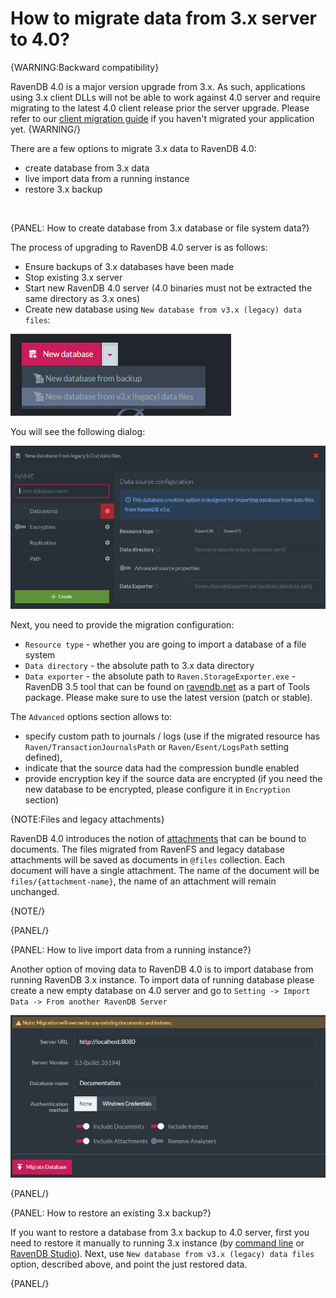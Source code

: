﻿# How to migrate data from 3.x server to 4.0?

{WARNING:Backward compatibility}

RavenDB 4.0 is a major version upgrade from 3.x. As such, applications using 3.x client DLLs will not be able to work against 4.0 server and require migrating to the latest 4.0 client release prior the server upgrade. 
Please refer to our [client migration guide](../../migration/client-api/introduction) if you haven't migrated your application yet.
{WARNING/}

There are a few options to migrate 3.x data to RavenDB 4.0:

- create database from 3.x data
- live import data from a running instance
- restore 3.x backup

<br />

{PANEL: How to create database from 3.x database or file system data?}

The process of upgrading to RavenDB 4.0 server is as follows:

- Ensure backups of 3.x databases have been made
- Stop existing 3.x server
- Start new RavenDB 4.0 server (4.0 binaries must not be extracted the same directory as 3.x ones)
- Create new database using `New database from v3.x (legacy) data files`:

![Figure 1. Create new database from 3.x data](images/new-db-from-3.x-data.png)

You will see the following dialog:

![Figure 2. Create new database from 3.x data - dialog](images/new-db-from-3.x-data-dialog.png)

Next, you need to provide the migration configuration:

- `Resource type` - whether you are going to import a database of a file system
- `Data directory` - the absolute path to 3.x data directory
- `Data exporter` - the absolute path to `Raven.StorageExporter.exe` - RavenDB 3.5 tool that can be found on [ravendb.net](http://ravendb.net/download) as a part of Tools package. Please make sure to use the latest version (patch or stable).

The `Advanced` options section allows to:

- specify custom path to journals / logs (use if the migrated resource has `Raven/TransactionJournalsPath` or `Raven/Esent/LogsPath` setting defined),
- indicate that the source data had the compression bundle enabled
- provide encryption key if the source data are encrypted (if you need the new database to be encrypted, please configure it in `Encryption` section)

{NOTE:Files and legacy attachments}

RavenDB 4.0 introduces the notion of [attachments](../../client-api/session/attachments/what-are-attachments) that can be bound to documents. 
The files migrated from RavenFS and legacy database attachments will be saved as documents in `@files` collection. Each document will have a single attachment.
The name of the document will be `files/{attachment-name}`, the name of an attachment will remain unchanged.

{NOTE/}

{PANEL/}

{PANEL: How to live import data from a running instance?}

Another option of moving data to RavenDB 4.0 is to import database from running RavenDB 3.x instance. To import data of running database please create a new empty 
database on 4.0 server and go to `Setting -> Import Data -> From another RavenDB Server`

![Figure 2. Migrate data from another, running RavenDB](images/import-database-from-running-instance.png)


{PANEL/}

{PANEL: How to restore an existing 3.x backup?}

If you want to restore a database from 3.x backup to 4.0 server, first you need to restore it manually to running 3.x instance (by [command line](https://ravendb.net/docs/article-page/3.5/Csharp/server/administration/backup-and-restore) or [RavenDB Studio](https://ravendb.net/docs/article-page/3.5/csharp/studio/management/backup-restore)).
Next, use `New database from v3.x (legacy) data files` option, described above, and point the just restored data.

{PANEL/}
